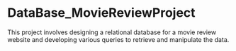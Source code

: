 # DataBase_MovieReviewProject
This project involves designing a relational database for a movie review website and developing various queries to retrieve and manipulate the data.
